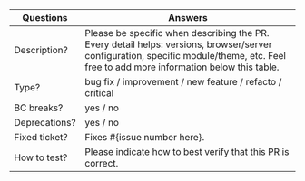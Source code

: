 <!-----------------------------------------------------------------------------
Thank you for contributing to the Stripe Official PrestaShop addons project! 

Please take the time to edit the "Answers" rows below with the necessary information.
------------------------------------------------------------------------------>

| Questions     | Answers
| ------------- | -------------------------------------------------------
| Description?  | Please be specific when describing the PR. <br> Every detail helps: versions, browser/server configuration, specific module/theme, etc. Feel free to add more information below this table.
| Type?         | bug fix / improvement / new feature / refacto / critical
| BC breaks?    | yes / no
| Deprecations? | yes / no
| Fixed ticket? | Fixes #{issue number here}.
| How to test?  | Please indicate how to best verify that this PR is correct.

<!-- Click the form's "Preview" button to make sure the table is functional in GitHub. Thank you! -->
